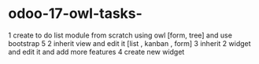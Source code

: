 # odoo-17-owl-tasks-

1 create to do list module from scratch using owl [form, tree] and use bootstrap 5
2 inherit view and edit it [list , kanban , form]
3 inherit 2 widget and edit it and add more features 
4 create new widget 
